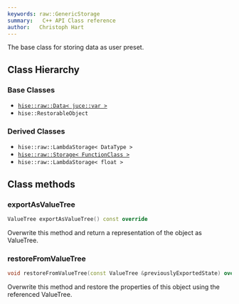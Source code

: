 ```yaml
---
keywords: raw::GenericStorage
summary:   C++ API Class reference
author:   Christoph Hart
---
```


The base class for storing data as user preset.   
## Class Hierarchy

### Base Classes

- [`hise::raw::Data< juce::var >`](/cpp_api/raw/structhise_1_1raw_1_1_data)  
- `hise::RestorableObject`  

### Derived Classes

- `hise::raw::LambdaStorage< DataType >`  
- [`hise::raw::Storage< FunctionClass >`](/cpp_api/raw/classhise_1_1raw_1_1_storage)  
- `hise::raw::LambdaStorage< float >`  


## Class methods

### exportAsValueTree

```cpp
ValueTree exportAsValueTree() const override
```

Overwrite this method and return a representation of the object as ValueTree.   

### restoreFromValueTree

```cpp
void restoreFromValueTree(const ValueTree &previouslyExportedState) override
```

Overwrite this method and restore the properties of this object using the referenced ValueTree.   
